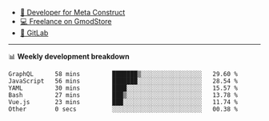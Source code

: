 - [🎈 Developer for Meta Construct](https://metastruct.net)
- [💻 Freelance on GmodStore](https://www.gmodstore.com/users/Tenrys)
- [🦊 GitLab](https://gitlab.com/Tenrys)

---

📊 **Weekly development breakdown**
<!--START_SECTION:waka-->

```text
GraphQL      58 mins         ███████▒░░░░░░░░░░░░░░░░░   29.60 %
JavaScript   56 mins         ███████░░░░░░░░░░░░░░░░░░   28.54 %
YAML         30 mins         ████░░░░░░░░░░░░░░░░░░░░░   15.57 %
Bash         27 mins         ███▒░░░░░░░░░░░░░░░░░░░░░   13.78 %
Vue.js       23 mins         ███░░░░░░░░░░░░░░░░░░░░░░   11.74 %
Other        0 secs          ░░░░░░░░░░░░░░░░░░░░░░░░░   00.38 %
```

<!--END_SECTION:waka-->
